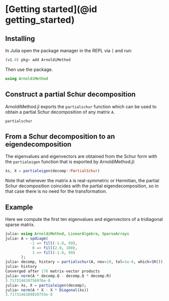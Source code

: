 # [Getting started](@id getting_started)

## Installing

In Julia open the package manager in the REPL via `]` and run:

```julia
(v1.0) pkg> add ArnoldiMethod
```

Then use the package.

```julia
using ArnoldiMethod
```

## Construct a partial Schur decomposition

ArnoldiMethod.jl exports the `partialschur` function which can be used to 
obtain a partial Schur decomposition of any matrix `A`.

```@docs
partialschur
```

## From a Schur decomposition to an eigendecomposition
The eigenvalues and eigenvectors are obtained from the Schur form with the 
`partialeigen` function that is exported by ArnoldiMethod.jl:

```julia
λs, X = partialeigen(decomp::PartialSchur)
```

Note that whenever the matrix `A` is real-symmetric or Hermitian, the partial 
Schur decomposition coincides with the partial eigendecomposition, so in that 
case there is no need for the transformation.

## Example

Here we compute the first ten eigenvalues and eigenvectors of a tridiagonal
sparse matrix.

```julia
julia> using ArnoldiMethod, LinearAlgebra, SparseArrays
julia> A = spdiagm(
           -1 => fill(-1.0, 99),
            0 => fill(2.0, 100), 
            1 => fill(-1.0, 99)
       );
julia> decomp, history = partialschur(A, nev=10, tol=1e-6, which=SR());
julia> history
Converged after 178 matrix-vector products
julia> norm(A * decomp.Q - decomp.Q * decomp.R)
3.717314639756976e-8
julia> λs, X = partialeigen(decomp);
julia> norm(A * X - X * Diagonal(λs))
3.7173146389810755e-8
```
